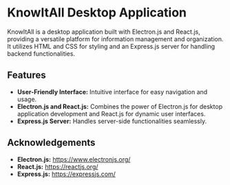 # KnowItAll Desktop Application

KnowItAll is a desktop application built with Electron.js and React.js, providing a versatile platform for information management and organization. It utilizes HTML and CSS for styling and an Express.js server for handling backend functionalities.

## Features

- **User-Friendly Interface:** Intuitive interface for easy navigation and usage.
- **Electron.js and React.js:** Combines the power of Electron.js for desktop application development and React.js for dynamic user interfaces.
- **Express.js Server:** Handles server-side functionalities seamlessly.

## Acknowledgements

- **Electron.js:** https://www.electronjs.org/
- **React.js:** https://reactjs.org/
- **Express.js:** https://expressjs.com/
